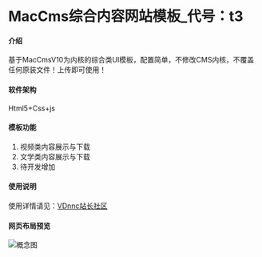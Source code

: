 # MacCms综合内容网站模板_代号：t3

#### 介绍
基于MacCmsV10为内核的综合类UI模板，配置简单，不修改CMS内核，不覆盖任何原装文件！上传即可使用！

#### 软件架构
Html5+Css+js


#### 模板功能

1.  视频类内容展示与下载
2.  文学类内容展示与下载
3.  待开发增加

#### 使用说明

使用详情请见：[VDnnc站长社区](https://www.vdnnc.com)

#### 网页布局预览
![概念图](https://images.gitee.com/uploads/images/2020/0927/221339_1f017235_1356409.png "huaban.png")


